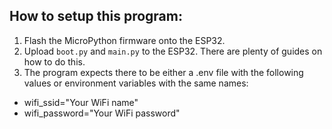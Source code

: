 ## How to setup this program:

1. Flash the MicroPython firmware onto the ESP32.
2. Upload `boot.py` and `main.py` to the ESP32. There are plenty of guides on how to do this.
3. The program expects there to be either a .env file with the following values or environment variables with the same names:
- wifi_ssid="Your WiFi name"
- wifi_password="Your WiFi password"
